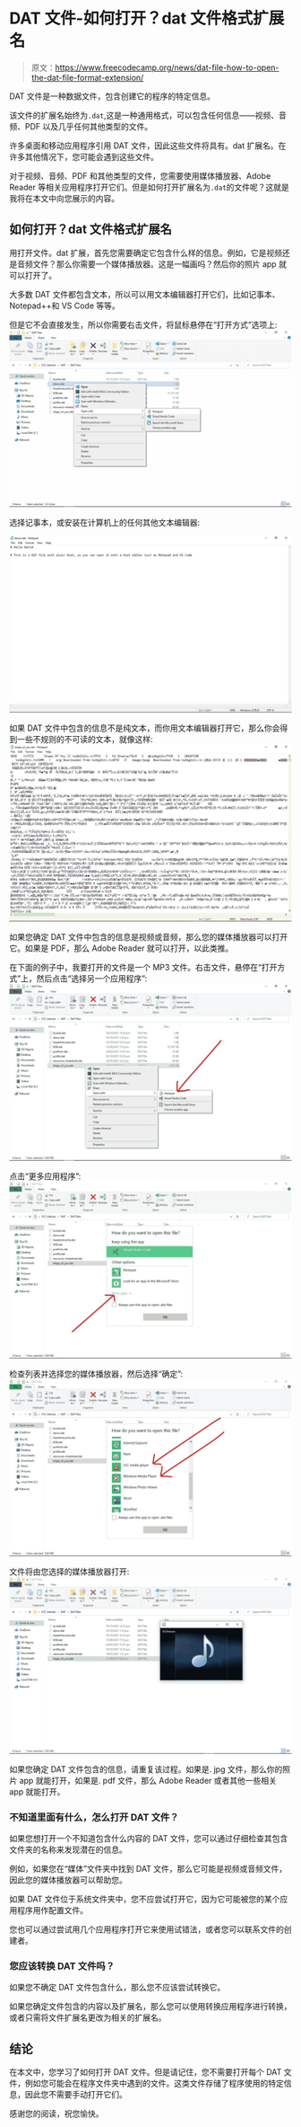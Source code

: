 # DAT 文件-如何打开？dat 文件格式扩展名

> 原文：<https://www.freecodecamp.org/news/dat-file-how-to-open-the-dat-file-format-extension/>

DAT 文件是一种数据文件，包含创建它的程序的特定信息。

该文件的扩展名始终为`.dat`,这是一种通用格式，可以包含任何信息——视频、音频、PDF 以及几乎任何其他类型的文件。

许多桌面和移动应用程序引用 DAT 文件，因此这些文件将具有。dat 扩展名。在许多其他情况下，您可能会遇到这些文件。

对于视频、音频、PDF 和其他类型的文件，您需要使用媒体播放器、Adobe Reader 等相关应用程序打开它们。但是如何打开扩展名为`.dat`的文件呢？这就是我将在本文中向您展示的内容。

## 如何打开？dat 文件格式扩展名

用打开文件。dat 扩展，首先您需要确定它包含什么样的信息。例如，它是视频还是音频文件？那么你需要一个媒体播放器。这是一幅画吗？然后你的照片 app 就可以打开了。

大多数 DAT 文件都包含文本，所以可以用文本编辑器打开它们，比如记事本、Notepad++和 VS Code 等等。

但是它不会直接发生，所以你需要右击文件，将鼠标悬停在“打开方式”选项上:
![ss-1-2](img/97c9d2793a7a3604ea522ed4cd9f7bf9.png)

选择记事本，或安装在计算机上的任何其他文本编辑器:

![notepad](img/92b8cb4158b7d3e5c55099dc1764021e.png)

如果 DAT 文件中包含的信息不是纯文本，而你用文本编辑器打开它，那么你会得到一些不规则的不可读的文本，就像这样:
![unreadable-texts](img/9de6133d184232aff2445f9b6c6316a3.png)

如果您确定 DAT 文件中包含的信息是视频或音频，那么您的媒体播放器可以打开它。如果是 PDF，那么 Adobe Reader 就可以打开，以此类推。

在下面的例子中，我要打开的文件是一个 MP3 文件。右击文件，悬停在“打开方式”上，然后点击“选择另一个应用程序”:
![ss-2-6](img/5abdd3c4787e24e52bb6e3bb93ac275e.png)

点击“更多应用程序”:
![ss-5-1](img/a27d7f581bb63c385eac18ee08295380.png)

检查列表并选择您的媒体播放器，然后选择“确定”:
![ss-6-2](img/fcb219ab637230b51343ee5e49556a84.png)

文件将由您选择的媒体播放器打开:
![ss-7-1](img/de14b005ddeb0bd23a630cb793ba34de.png)

如果您确定 DAT 文件包含的信息，请重复该过程。如果是. jpg 文件，那么你的照片 app 就能打开，如果是. pdf 文件，那么 Adobe Reader 或者其他一些相关 app 就能打开。

### 不知道里面有什么，怎么打开 DAT 文件？

如果您想打开一个不知道包含什么内容的 DAT 文件，您可以通过仔细检查其包含文件夹的名称来发现潜在的信息。

例如，如果您在“媒体”文件夹中找到 DAT 文件，那么它可能是视频或音频文件，因此您的媒体播放器可以帮助您。

如果 DAT 文件位于系统文件夹中，您不应尝试打开它，因为它可能被您的某个应用程序用作配置文件。

您也可以通过尝试用几个应用程序打开它来使用试错法，或者您可以联系文件的创建者。

### 您应该转换 DAT 文件吗？

如果您不确定 DAT 文件包含什么，那么您不应该尝试转换它。

如果您确定文件包含的内容以及扩展名，那么您可以使用转换应用程序进行转换，或者只需将文件扩展名更改为相关的扩展名。

## 结论

在本文中，您学习了如何打开 DAT 文件。但是请记住，您不需要打开每个 DAT 文件，例如您可能会在程序文件夹中遇到的文件。这类文件存储了程序使用的特定信息，因此您不需要手动打开它们。

感谢您的阅读，祝您愉快。
